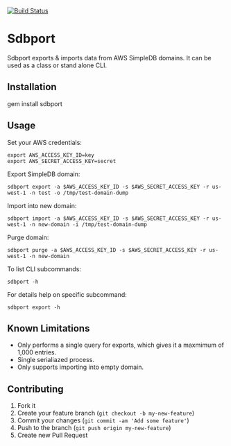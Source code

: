 [![Build Status](https://secure.travis-ci.org/brettweavnet/sdbport.png)](http://travis-ci.org/brettweavnet/sdbport)

# Sdbport

Sdbport exports & imports data from AWS SimpleDB domains. It can be used as a class or stand alone CLI.

## Installation

gem install sdbport

## Usage

Set your AWS credentials:

```
export AWS_ACCESS_KEY_ID=key
export AWS_SECRET_ACCESS_KEY=secret
```

Export SimpleDB domain:

```
sdbport export -a $AWS_ACCESS_KEY_ID -s $AWS_SECRET_ACCESS_KEY -r us-west-1 -n test -o /tmp/test-domain-dump
```

Import into new domain:

```
sdbport import -a $AWS_ACCESS_KEY_ID -s $AWS_SECRET_ACCESS_KEY -r us-west-1 -n new-domain -i /tmp/test-domain-dump
```

Purge domain:

```
sdbport purge -a $AWS_ACCESS_KEY_ID -s $AWS_SECRET_ACCESS_KEY -r us-west-1 -n new-domain
```

To list CLI subcommands:

```
sdbport -h
```

For details help on specific subcommand:

```
sdbport export -h
```

## Known Limitations

* Only performs a single query for exports, which gives it a maxmimum of 1,000 entries.
* Single serialiazed process.
* Only supports importing into empty domain.

## Contributing

1. Fork it
2. Create your feature branch (`git checkout -b my-new-feature`)
3. Commit your changes (`git commit -am 'Add some feature'`)
4. Push to the branch (`git push origin my-new-feature`)
5. Create new Pull Request
